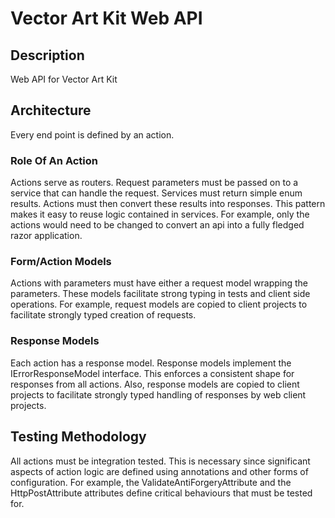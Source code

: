 # Vector Art Kit Web API

## Description
Web API for Vector Art Kit

## Architecture
Every end point is defined by an action. 

### Role Of An Action
Actions serve as routers. Request parameters must be passed on to a service that can handle the request. Services
must return simple enum results. Actions must then convert these results into responses. This pattern makes it
easy to reuse logic contained in services. For example, only the actions would need to be changed to convert 
an api into a fully fledged razor application.

### Form/Action Models
Actions with parameters must have either a request model wrapping the parameters. These models facilitate strong typing in 
tests and client side operations. For example, request models are copied to client projects to facilitate strongly typed creation of requests.

### Response Models
Each action has a response model. Response models implement the IErrorResponseModel interface. This enforces a consistent 
shape for responses from all actions. Also, response models are copied to client projects to facilitate strongly 
typed handling of responses by web client projects.

## Testing Methodology
All actions must be integration tested. This is necessary since significant aspects of action logic are defined using annotations and
other forms of configuration. For example, the ValidateAntiForgeryAttribute and the HttpPostAttribute attributes define critical behaviours 
that must be tested for.


